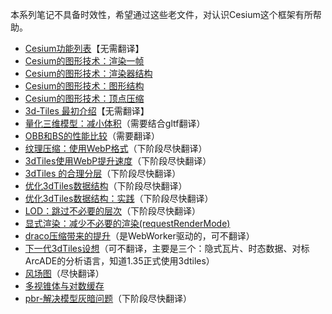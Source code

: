 本系列笔记不具备时效性，希望通过这些老文件，对认识Cesium这个框架有所帮助。



- [Cesium功能列表](https://github.com/CesiumGS/cesium/wiki/CesiumJS-Features-Checklist)【无需翻译】
- [Cesium的图形技术：渲染一帧](https://cesium.com/blog/2015/05/14/graphics-tech-in-cesium/)
- [Cesium的图形技术：渲染器结构](https://cesium.com/blog/2015/05/15/graphics-tech-in-cesium-architecture/)
- [Cesium的图形技术：图形结构](https://cesium.com/blog/2015/05/26/graphics-tech-in-cesium-stack/)
- [Cesium的图形技术：顶点压缩](https://cesium.com/blog/2015/05/18/vertex-compression/)
- [3d-Tiles 最初介绍](https://cesium.com/blog/2015/08/10/introducing-3d-tiles/)【无需翻译】
- [量化三维模型：减小体积](https://cesium.com/blog/2016/08/08/cesium-web3d-quantized-attributes/)（需要结合gltf翻译）
- [OBB和BS的性能比较](https://cesium.com/blog/2015/06/24/oriented-bounding-boxes/)（需要翻译）
- [纹理压缩：使用WebP格式](https://cesium.com/blog/2017/02/06/texture-compression/)（下阶段尽快翻译）
- [3dTiles使用WebP提升速度](https://cesium.com/blog/2019/02/12/faster-3d-tiles-streaming-webp/)（下阶段尽快翻译）
- [3dTiles 的合理分层](https://cesium.com/blog/2017/02/17/hierarchical-culling-with-children-bounding-volumes/)（下阶段尽快翻译）
- [优化3dTiles数据结构](https://cesium.com/blog/2017/03/30/spatial-subdivision/)（下阶段尽快翻译）
- [优化3dTiles数据结构：实践](https://cesium.com/blog/2017/04/04/spatial-subdivision-in-practice/)（下阶段尽快翻译）
- [LOD：跳过不必要的层次](https://cesium.com/blog/2017/05/05/skipping-levels-of-detail/)（下阶段尽快翻译）
- [显式渲染：减少不必要的渲染(requestRenderMode)](https://cesium.com/blog/2018/01/24/cesium-scene-rendering-performance/)
- [draco压缩带来的提升](https://cesium.com/blog/2018/04/09/draco-compression/)（是WebWorker驱动的，可不翻译）
- [下一代3dTiles设想](https://cesium.com/blog/2017/07/12/the-next-generation-of-3d-tiles/)（可不翻译，主要是三个：隐式瓦片、时态数据、对标ArcADE的分析语言，知道1.35正式使用3dtiles）
- [风场图](https://cesium.com/blog/2019/04/29/gpu-powered-wind/)（尽快翻译）
- [多视锥体与对数缓存](https://cesium.com/blog/2018/05/24/logarithmic-depth/)
- [pbr-解决模型灰暗问题](https://cesium.com/blog/2017/08/08/physically-based-rendering-in-cesium/)（下阶段尽快翻译）


